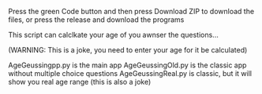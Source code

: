 Press the green Code button and then press Download ZIP to download the files, or press the release and download the programs

This script can calclkate your age of you awnser the questions...

(WARNING: This is a joke, you need to enter your age for it be calculated)

AgeGeussingpp.py     is the main app
AgeGeussingOld.py    is the classic app without multiple choice questions
AgeGeussingReal.py   is classic, but it will show you real age range (this is also a joke)
